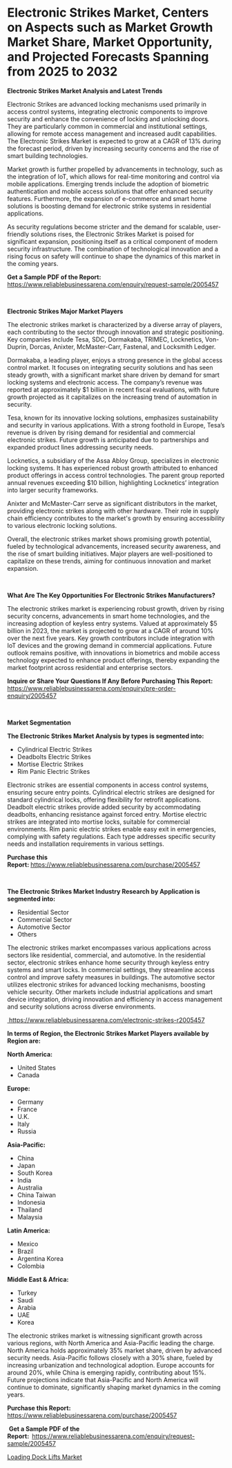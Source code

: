 <p><h1>Electronic Strikes Market, Centers on Aspects such as Market Growth Market Share, Market Opportunity, and Projected Forecasts Spanning from 2025 to 2032</h1></p><p><strong>Electronic Strikes Market Analysis and Latest Trends</strong></p>
<p><p>Electronic Strikes are advanced locking mechanisms used primarily in access control systems, integrating electronic components to improve security and enhance the convenience of locking and unlocking doors. They are particularly common in commercial and institutional settings, allowing for remote access management and increased audit capabilities. The Electronic Strikes Market is expected to grow at a CAGR of 13% during the forecast period, driven by increasing security concerns and the rise of smart building technologies.</p><p>Market growth is further propelled by advancements in technology, such as the integration of IoT, which allows for real-time monitoring and control via mobile applications. Emerging trends include the adoption of biometric authentication and mobile access solutions that offer enhanced security features. Furthermore, the expansion of e-commerce and smart home solutions is boosting demand for electronic strike systems in residential applications. </p><p>As security regulations become stricter and the demand for scalable, user-friendly solutions rises, the Electronic Strikes Market is poised for significant expansion, positioning itself as a critical component of modern security infrastructure. The combination of technological innovation and a rising focus on safety will continue to shape the dynamics of this market in the coming years.</p></p>
<p><strong>Get a Sample PDF of the Report:&nbsp;</strong> <a href="https://www.reliablebusinessarena.com/enquiry/request-sample/2005457?utm_campaign=2570&utm_medium=2&utm_source=Github&utm_content=ia&utm_term=23022025&utm_id=electronic-strikes">https://www.reliablebusinessarena.com/enquiry/request-sample/2005457</a></p>
<p>&nbsp;</p>
<p><strong>Electronic Strikes Major Market Players</strong></p>
<p><p>The electronic strikes market is characterized by a diverse array of players, each contributing to the sector through innovation and strategic positioning. Key companies include Tesa, SDC, Dormakaba, TRIMEC, Locknetics, Von-Duprin, Dorcas, Anixter, McMaster-Carr, Fastenal, and Locksmith Ledger.</p><p>Dormakaba, a leading player, enjoys a strong presence in the global access control market. It focuses on integrating security solutions and has seen steady growth, with a significant market share driven by demand for smart locking systems and electronic access. The company’s revenue was reported at approximately $1 billion in recent fiscal evaluations, with future growth projected as it capitalizes on the increasing trend of automation in security.</p><p>Tesa, known for its innovative locking solutions, emphasizes sustainability and security in various applications. With a strong foothold in Europe, Tesa’s revenue is driven by rising demand for residential and commercial electronic strikes. Future growth is anticipated due to partnerships and expanded product lines addressing security needs.</p><p>Locknetics, a subsidiary of the Assa Abloy Group, specializes in electronic locking systems. It has experienced robust growth attributed to enhanced product offerings in access control technologies. The parent group reported annual revenues exceeding $10 billion, highlighting Locknetics’ integration into larger security frameworks.</p><p>Anixter and McMaster-Carr serve as significant distributors in the market, providing electronic strikes along with other hardware. Their role in supply chain efficiency contributes to the market's growth by ensuring accessibility to various electronic locking solutions.</p><p>Overall, the electronic strikes market shows promising growth potential, fueled by technological advancements, increased security awareness, and the rise of smart building initiatives. Major players are well-positioned to capitalize on these trends, aiming for continuous innovation and market expansion.</p></p>
<p>&nbsp;</p>
<p><strong>What Are The Key Opportunities For Electronic Strikes Manufacturers?</strong></p>
<p><p>The electronic strikes market is experiencing robust growth, driven by rising security concerns, advancements in smart home technologies, and the increasing adoption of keyless entry systems. Valued at approximately $5 billion in 2023, the market is projected to grow at a CAGR of around 10% over the next five years. Key growth contributors include integration with IoT devices and the growing demand in commercial applications. Future outlook remains positive, with innovations in biometrics and mobile access technology expected to enhance product offerings, thereby expanding the market footprint across residential and enterprise sectors.</p></p>
<p><strong>Inquire or Share Your Questions If Any Before Purchasing This Report:</strong> <a href="https://www.reliablebusinessarena.com/enquiry/pre-order-enquiry/2005457?utm_campaign=2570&utm_medium=2&utm_source=Github&utm_content=ia&utm_term=23022025&utm_id=electronic-strikes">https://www.reliablebusinessarena.com/enquiry/pre-order-enquiry/2005457</a></p>
<p>&nbsp;</p>
<p><strong>Market Segmentation</strong></p>
<p><strong>The Electronic Strikes Market Analysis by types is segmented into:</strong></p>
<p><ul><li>Cylindrical Electric Strikes</li><li>Deadbolts Electric Strikes</li><li>Mortise Electric Strikes</li><li>Rim Panic Electric Strikes</li></ul></p>
<p><p>Electronic strikes are essential components in access control systems, ensuring secure entry points. Cylindrical electric strikes are designed for standard cylindrical locks, offering flexibility for retrofit applications. Deadbolt electric strikes provide added security by accommodating deadbolts, enhancing resistance against forced entry. Mortise electric strikes are integrated into mortise locks, suitable for commercial environments. Rim panic electric strikes enable easy exit in emergencies, complying with safety regulations. Each type addresses specific security needs and installation requirements in various settings.</p></p>
<p><strong>Purchase this Report:&nbsp;</strong><a href="https://www.reliablebusinessarena.com/purchase/2005457?utm_campaign=2570&utm_medium=2&utm_source=Github&utm_content=ia&utm_term=23022025&utm_id=electronic-strikes">https://www.reliablebusinessarena.com/purchase/2005457</a></p>
<p>&nbsp;</p>
<p><strong>The Electronic Strikes Market Industry Research by Application is segmented into:</strong></p>
<p><ul><li>Residential Sector</li><li>Commercial Sector</li><li>Automotive Sector</li><li>Others</li></ul></p>
<p><p>The electronic strikes market encompasses various applications across sectors like residential, commercial, and automotive. In the residential sector, electronic strikes enhance home security through keyless entry systems and smart locks. In commercial settings, they streamline access control and improve safety measures in buildings. The automotive sector utilizes electronic strikes for advanced locking mechanisms, boosting vehicle security. Other markets include industrial applications and smart device integration, driving innovation and efficiency in access management and security solutions across diverse environments.</p></p>
<p><a href="https://www.reliablebusinessarena.com/electronic-strikes-r2005457?utm_campaign=2570&utm_medium=2&utm_source=Github&utm_content=ia&utm_term=23022025&utm_id=electronic-strikes">&nbsp;https://www.reliablebusinessarena.com/electronic-strikes-r2005457</a></p>
<p><strong>In terms of Region, the Electronic Strikes Market Players available by Region are:</strong></p>
<p>
    <p> <strong> North America: </strong>
        <ul>
            <li>United States</li>
            <li>Canada</li>
        </ul>
        </p> 
    <p> <strong> Europe: </strong>
        <ul>
            <li>Germany</li>
            <li>France</li>
            <li>U.K.</li>
            <li>Italy</li>
            <li>Russia</li>
        </ul>
        </p> 
    <p> <strong> Asia-Pacific: </strong>
        <ul>
            <li>China</li>
            <li>Japan</li>
            <li>South Korea</li>
            <li>India</li>
            <li>Australia</li>
            <li>China Taiwan</li>
            <li>Indonesia</li>
            <li>Thailand</li>
            <li>Malaysia</li>
        </ul>
        </p> 
    <p> <strong> Latin America: </strong>
        <ul>
            <li>Mexico</li>
            <li>Brazil</li>
            <li>Argentina Korea</li>
            <li>Colombia</li>
        </ul>
        </p> 
    <p> <strong> Middle East & Africa: </strong>
        <ul>
            <li>Turkey</li>
            <li>Saudi</li>
            <li>Arabia</li>
            <li>UAE</li>
            <li>Korea</li>
        </ul>
    </p>
    </p>
<p><p>The electronic strikes market is witnessing significant growth across various regions, with North America and Asia-Pacific leading the charge. North America holds approximately 35% market share, driven by advanced security needs. Asia-Pacific follows closely with a 30% share, fueled by increasing urbanization and technological adoption. Europe accounts for around 20%, while China is emerging rapidly, contributing about 15%. Future projections indicate that Asia-Pacific and North America will continue to dominate, significantly shaping market dynamics in the coming years.</p></p>
<p><strong>Purchase this Report: </strong><a href="https://www.reliablebusinessarena.com/purchase/2005457?utm_campaign=2570&utm_medium=2&utm_source=Github&utm_content=ia&utm_term=23022025&utm_id=electronic-strikes">https://www.reliablebusinessarena.com/purchase/2005457</a></p>
<p>&nbsp;<strong>Get a Sample PDF of the Report:&nbsp;&nbsp;</strong><a href="https://www.reliablebusinessarena.com/enquiry/request-sample/2005457?utm_campaign=2570&utm_medium=2&utm_source=Github&utm_content=ia&utm_term=23022025&utm_id=electronic-strikes">https://www.reliablebusinessarena.com/enquiry/request-sample/2005457</a></p>
<p><strong></strong></p>
<p><p><a href="https://github.com/antonioc6hal/Market-Research-Report-List-1/blob/main/loading-dock-lifts-market.md?utm_campaign=2570&utm_medium=2&utm_source=Github&utm_content=ia&utm_term=23022025&utm_id=electronic-strikes">Loading Dock Lifts Market</a></p></p>